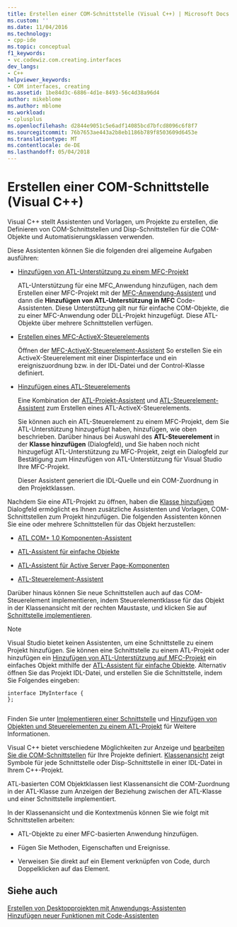 ```yaml
---
title: Erstellen einer COM-Schnittstelle (Visual C++) | Microsoft Docs
ms.custom: ''
ms.date: 11/04/2016
ms.technology:
- cpp-ide
ms.topic: conceptual
f1_keywords:
- vc.codewiz.com.creating.interfaces
dev_langs:
- C++
helpviewer_keywords:
- COM interfaces, creating
ms.assetid: 1be84d3c-6886-4d1e-8493-56c4d38a96d4
author: mikeblome
ms.author: mblome
ms.workload:
- cplusplus
ms.openlocfilehash: d2844e9051c5e6adf14085bcd7bfcd8096c6f8f7
ms.sourcegitcommit: 76b7653ae443a2b8eb1186b789f8503609d6453e
ms.translationtype: MT
ms.contentlocale: de-DE
ms.lasthandoff: 05/04/2018
---
```

# <a name="creating-a-com-interface-visual-c"></a>Erstellen einer COM-Schnittstelle (Visual C++)
Visual C++ stellt Assistenten und Vorlagen, um Projekte zu erstellen, die Definieren von COM-Schnittstellen und Disp-Schnittstellen für die COM-Objekte und Automatisierungsklassen verwenden.  
  
 Diese Assistenten können Sie die folgenden drei allgemeine Aufgaben ausführen:  
  
-   [Hinzufügen von ATL-Unterstützung zu einem MFC-Projekt](../mfc/reference/adding-atl-support-to-your-mfc-project.md)  
  
     ATL-Unterstützung für eine MFC_Anwendung hinzufügen, nach dem Erstellen einer MFC-Projekt mit der [MFC-Anwendung-Assistent](../mfc/reference/mfc-application-wizard.md) und dann die **Hinzufügen von ATL-Unterstützung in MFC** Code-Assistenten. Diese Unterstützung gilt nur für einfache COM-Objekte, die zu einer MFC-Anwendung oder DLL-Projekt hinzugefügt. Diese ATL-Objekte über mehrere Schnittstellen verfügen.  
  
-   [Erstellen eines MFC-ActiveX-Steuerelements](../mfc/reference/creating-an-mfc-activex-control.md)  
  
     Öffnen der [MFC-ActiveX-Steuerelement-Assistent](../mfc/reference/mfc-activex-control-wizard.md) So erstellen Sie ein ActiveX-Steuerelement mit einer Dispinterface und ein ereigniszuordnung bzw. in der IDL-Datei und der Control-Klasse definiert.  
  
-   [Hinzufügen eines ATL-Steuerelements](../atl/reference/adding-an-atl-control.md)  
  
     Eine Kombination der [ATL-Projekt-Assistent](../atl/reference/atl-project-wizard.md) und [ATL-Steuerelement-Assistent](../atl/reference/atl-control-wizard.md) zum Erstellen eines ATL-ActiveX-Steuerelements.  
  
     Sie können auch ein ATL-Steuerelement zu einem MFC-Projekt, dem Sie ATL-Unterstützung hinzugefügt haben, hinzufügen, wie oben beschrieben. Darüber hinaus bei Auswahl des **ATL-Steuerelement** in der **Klasse hinzufügen** (Dialogfeld), und Sie haben noch nicht hinzugefügt ATL-Unterstützung zu MFC-Projekt, zeigt ein Dialogfeld zur Bestätigung zum Hinzufügen von ATL-Unterstützung für Visual Studio Ihre MFC-Projekt.  
  
     Dieser Assistent generiert die IDL-Quelle und ein COM-Zuordnung in den Projektklassen.  
  
 Nachdem Sie eine ATL-Projekt zu öffnen, haben die [Klasse hinzufügen](../ide/add-class-dialog-box.md) Dialogfeld ermöglicht es Ihnen zusätzliche Assistenten und Vorlagen, COM-Schnittstellen zum Projekt hinzufügen. Die folgenden Assistenten können Sie eine oder mehrere Schnittstellen für das Objekt herzustellen:  
  
-   [ATL COM+ 1.0 Komponenten-Assistent](../atl/reference/atl-com-plus-1-0-component-wizard.md)  
  
-   [ATL-Assistent für einfache Objekte](../atl/reference/atl-simple-object-wizard.md)  
  
-   [ATL-Assistent für Active Server Page-Komponenten](../atl/reference/atl-active-server-page-component-wizard.md)  
  
-   [ATL-Steuerelement-Assistent](../atl/reference/atl-control-wizard.md)  
  
 Darüber hinaus können Sie neue Schnittstellen auch auf das COM-Steuerelement implementieren, indem Steuerelementklasse für das Objekt in der Klassenansicht mit der rechten Maustaste, und klicken Sie auf [Schnittstelle implementieren](../ide/implement-interface-wizard.md).  
  
> [!NOTE]
>  Visual Studio bietet keinen Assistenten, um eine Schnittstelle zu einem Projekt hinzufügen. Sie können eine Schnittstelle zu einem ATL-Projekt oder hinzufügen ein [Hinzufügen von ATL-Unterstützung auf MFC-Projekt](../mfc/reference/adding-atl-support-to-your-mfc-project.md) ein einfaches Objekt mithilfe der [ATL-Assistent für einfache Objekte](../atl/reference/atl-simple-object-wizard.md). Alternativ öffnen Sie das Projekt IDL-Datei, und erstellen Sie die Schnittstelle, indem Sie Folgendes eingeben:  
  
```  
interface IMyInterface {  
};  
  
```  
  
 Finden Sie unter [Implementieren einer Schnittstelle](../ide/implementing-an-interface-visual-cpp.md) und [Hinzufügen von Objekten und Steuerelementen zu einem ATL-Projekt](../atl/reference/adding-objects-and-controls-to-an-atl-project.md) für Weitere Informationen.  
  
 Visual C++ bietet verschiedene Möglichkeiten zur Anzeige und [bearbeiten Sie die COM-Schnittstellen](../ide/editing-a-com-interface.md) für Ihre Projekte definiert. [Klassenansicht](http://msdn.microsoft.com/en-us/8d7430a9-3e33-454c-a9e1-a85e3d2db925) zeigt Symbole für jede Schnittstelle oder Disp-Schnittstelle in einer IDL-Datei in Ihrem C++-Projekt.  
  
 ATL-basierten COM Objektklassen liest Klassenansicht die COM-Zuordnung in der ATL-Klasse zum Anzeigen der Beziehung zwischen der ATL-Klasse und einer Schnittstelle implementiert.  
  
 In der Klassenansicht und die Kontextmenüs können Sie wie folgt mit Schnittstellen arbeiten:  
  
-   ATL-Objekte zu einer MFC-basierten Anwendung hinzufügen.  
  
-   Fügen Sie Methoden, Eigenschaften und Ereignisse.  
  
-   Verweisen Sie direkt auf ein Element verknüpfen von Code, durch Doppelklicken auf das Element.  
  
## <a name="see-also"></a>Siehe auch  
 [Erstellen von Desktopprojekten mit Anwendungs-Assistenten](../ide/creating-desktop-projects-by-using-application-wizards.md)   
 [Hinzufügen neuer Funktionen mit Code-Assistenten](../ide/adding-functionality-with-code-wizards-cpp.md)